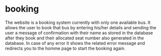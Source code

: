 # booking
The website is a booking system currently with only one available bus.
It allows the user to book that bus by entering his/her details and sending the user a message of confirmation with their name as stored in the database after they book and their allocated seat number also generated in the database.
In case of any error it shows the related error message and redirects you to the homme page to start the booking again.
